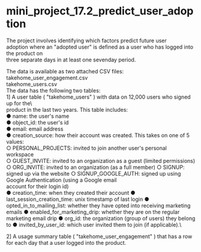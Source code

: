 # mini_project_17.2_predict_user_adoption
 
The project involves identifying which factors predict future user\
adoption where an "adopted user" is defined as a user who has logged into the product on \
three separate days in at least one sevenday period.

The data is available as two attached CSV files:  
takehome_user_engagement.csv  
takehome_users.csv  
The data has the following two tables:  
1] A user table ( "takehome_users" ) with data on 12,000 users who signed up for the\  
product in the last two years. This table includes:  
● name: the user's name  
● object_id: the user's id  
● email: email address  
● creation_source: how their account was created. This takes on one of 5 values:    
	○ PERSONAL_PROJECTS: invited to join another user's personal workspace  
	○ GUEST_INVITE: invited to an organization as a guest (limited permissions)
	○ ORG_INVITE: invited to an organization (as a full member)
	○ SIGNUP: signed up via the website
	○ SIGNUP_GOOGLE_AUTH: signed up using Google Authentication (using a Google email \
	account for their login id)  
● creation_time: when they created their account
● last_session_creation_time: unix timestamp of last login
● opted_in_to_mailing_list: whether they have opted into receiving
marketing emails
● enabled_for_marketing_drip: whether they are on the regular
marketing email drip
● org_id: the organization (group of users) they belong to
● invited_by_user_id: which user invited them to join (if applicable).\

2] A usage summary table ( "takehome_user_engagement" ) that has a row for each day
that a user logged into the product.